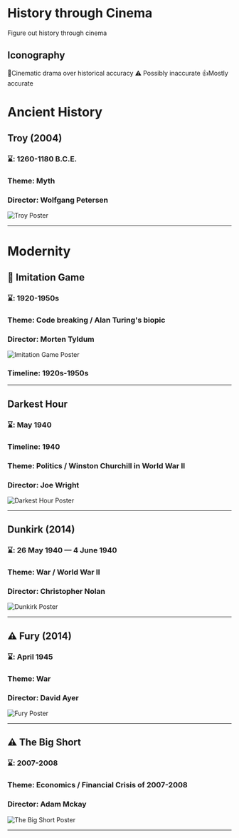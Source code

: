 # History through Cinema
Figure out history through cinema


## Iconography

🍿Cinematic drama over historical accuracy
⚠️ Possibly inaccurate
👍Mostly accurate

# Ancient History

## Troy (2004)
### ⌛️: 1260-1180 B.C.E.
### Theme: Myth
### Director: Wolfgang Petersen

![Troy Poster](https://image.tmdb.org/t/p/w1280/edMlij7nw2NMla32xskDnzMCFBM.jpg)

---

# Modernity

## 🍿 Imitation Game 
### ⌛️: 1920-1950s
### Theme: Code breaking / Alan Turing's biopic
### Director: Morten Tyldum

![Imitation Game Poster](https://image.tmdb.org/t/p/w1280/noUp0XOqIcmgefRnRZa1nhtRvWO.jpg)
### Timeline: 1920s-1950s

---

## Darkest Hour
### ⌛️: May 1940
### Timeline: 1940
### Theme: Politics / Winston Churchill in World War II
### Director: Joe Wright

![Darkest Hour Poster](https://image.tmdb.org/t/p/original/xa6G3aKlysQeVg9wOb0dRcIGlWu.jpg)

---

## Dunkirk (2014)
### ⌛️: 26 May 1940 — 4 June 1940
### Theme: War / World War II
### Director: Christopher Nolan
![Dunkirk Poster](https://image.tmdb.org/t/p/w1280/bOXBV303Fgkzn2K4FeKDc0O31q4.jpg)

---

## ⚠️ Fury (2014)
### ⌛️: April 1945
### Theme: War
### Director: David Ayer
![Fury Poster](https://image.tmdb.org/t/p/w1280/fa4PxEPRKWRyjzYje1jM4m30qzd.jpg)

---

## ⚠️ The Big Short
### ⌛️: 2007-2008
### Theme: Economics / Financial Crisis of 2007-2008
### Director: Adam Mckay
![The Big Short Poster](https://image.tmdb.org/t/p/w1280/p11Ftd4VposrAzthkhF53ifYZRl.jpg)

---
